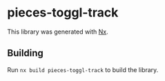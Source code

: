 # pieces-toggl-track

This library was generated with [Nx](https://nx.dev).

## Building

Run `nx build pieces-toggl-track` to build the library.
